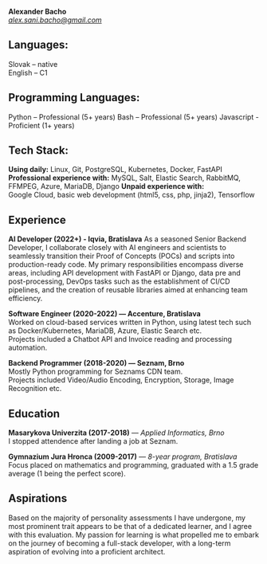 **Alexander Bacho**  
*alex.sani.bacho@gmail.com*

## Languages:
Slovak – native  
English – C1 

## Programming Languages:
Python – Professional (5+ years)
Bash – Professional  (5+ years)
Javascript - Proficient (1+ years)

## Tech Stack:
**Using daily:**
Linux, Git, PostgreSQL, Kubernetes, Docker, FastAPI
**Professional experience with:**
MySQL, Salt, Elastic Search, RabbitMQ, FFMPEG, Azure, MariaDB, Django
**Unpaid experience with:**  
Google Cloud, basic web development (html5, css, php, jinja2), Tensorflow  

## Experience
**AI Developer (2022+) - Iqvia, Bratislava**
As a seasoned Senior Backend Developer, I collaborate closely with AI engineers and scientists to seamlessly transition their Proof of Concepts (POCs) and scripts into production-ready code. My primary responsibilities encompass diverse areas, including API development with FastAPI or Django, data pre and post-processing, DevOps tasks such as the establishment of CI/CD pipelines, and the creation of reusable libraries aimed at enhancing team efficiency.

**Software Engineer (2020-2022) — Accenture, Bratislava**  
Worked on cloud-based services written in Python, using latest tech such as Docker/Kubernetes, MariaDB, Azure, Elastic Search etc.  
Projects included a Chatbot API and Invoice reading and processing automation.  

**Backend Programmer (2018-2020) — Seznam, Brno**  
Mostly Python programming for Seznams CDN team.  
Projects included Video/Audio Encoding, Encryption, Storage, Image Recognition etc.  

## Education

**Masarykova Univerzita (2017-2018)** — *Applied Informatics, Brno*  
I stopped attendence after landing a job at Seznam.

**Gymnazium Jura Hronca (2009-2017)** — *8-year program, Bratislava*  
Focus placed on mathematics and programming, graduated with a 1.5 grade average (1 being the perfect score).

## Aspirations
Based on the majority of personality assessments I have undergone, my most prominent trait appears to be that of a dedicated learner, and I agree with this evaluation. My passion for learning is what propelled me to embark on the journey of becoming a full-stack developer, with a long-term aspiration of evolving into a proficient architect.
